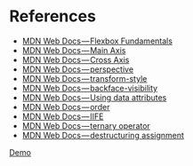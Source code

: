 # References
<ul>
<li><a href="https://developer.mozilla.org/en-US/docs/Web/CSS/CSS_Flexible_Box_Layout/Basic_Concepts_of_Flexbox">MDN Web Docs — Flexbox Fundamentals</a></li>
<li><a href="https://developer.mozilla.org/en-US/docs/Glossary/Main_Axis">MDN Web Docs — Main Axis</a></li>
<li><a href="https://developer.mozilla.org/en-US/docs/Glossary/Cross_Axis">MDN Web Docs — Cross Axis</a></li>
<li><a href="https://developer.mozilla.org/en-US/docs/Web/CSS/perspective">MDN Web Docs — perspective</a></li>
<li><a href="https://developer.mozilla.org/en-US/docs/Web/CSS/transform-style">MDN Web Docs — transform-style</a></li>
<li><a href="https://developer.mozilla.org/en-US/docs/Web/CSS/backface-visibility">MDN Web Docs — backface-visibility</a></li>
<li><a href="https://developer.mozilla.org/en-US/docs/Learn/HTML/Howto/Use_data_attributes">MDN Web Docs — Using data attributes</a></li>
<li><a href="https://developer.mozilla.org/en-US/docs/Web/CSS/CSS_Flexible_Box_Layout/Ordering_Flex_Items">MDN Web Docs — order</a></li>
<li><a href="https://developer.mozilla.org/en-US/docs/Glossary/IIFE">MDN Web Docs — IIFE</a></li>
<li><a href="https://developer.mozilla.org/en-US/docs/Web/JavaScript/Reference/Operators/Conditional_Operator">MDN Web Docs — ternary operator</a></li>
<li><a href="https://developer.mozilla.org/en-US/docs/Web/JavaScript/Reference/Operators/Destructuring_assignment">MDN Web Docs — destructuring assignment</a></li>
</ul>

<a href ="https://lektraluthor.github.io/memory-game/">Demo</a>

